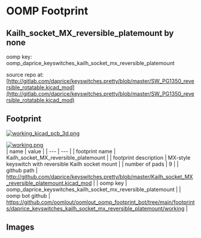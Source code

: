 # OOMP Footprint  
## Kailh_socket_MX_reversible_platemount  by none  
  
oomp key: oomp_daprice_keyswitches_kailh_socket_mx_reversible_platemount  
  
source repo at: [http://gitlab.com/daprice/keyswitches.pretty/blob/master/SW_PG1350_reversible_rotatable.kicad_mod](http://gitlab.com/daprice/keyswitches.pretty/blob/master/SW_PG1350_reversible_rotatable.kicad_mod)  
## Footprint  
  
[![working_kicad_pcb_3d.png](working_kicad_pcb_3d_600.png)](working_kicad_pcb_3d.png)  
  
[![working.png](working_600.png)](working.png)  
| name | value | 
| --- | --- | 
| footprint name | Kailh_socket_MX_reversible_platemount | 
| footprint description | MX-style keyswitch with reversible Kailh socket mount | 
| number of pads | 9 | 
| github path | http://github.com/daprice/keyswitches.pretty/blob/master/Kailh_socket_MX_reversible_platemount.kicad_mod | 
| oomp key | oomp_daprice_keyswitches_kailh_socket_mx_reversible_platemount | 
| oomp bot github | https://github.com/oomlout/oomlout_oomp_footprint_bot/tree/main/footprints/daprice_keyswitches_kailh_socket_mx_reversible_platemount/working | 
## Images  
